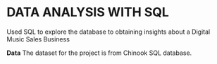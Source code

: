 # DATA ANALYSIS WITH SQL
Used SQL to explore the database to obtaining insights about a Digital Music Sales Business

**Data**
The dataset for the project is from Chinook SQL database.
